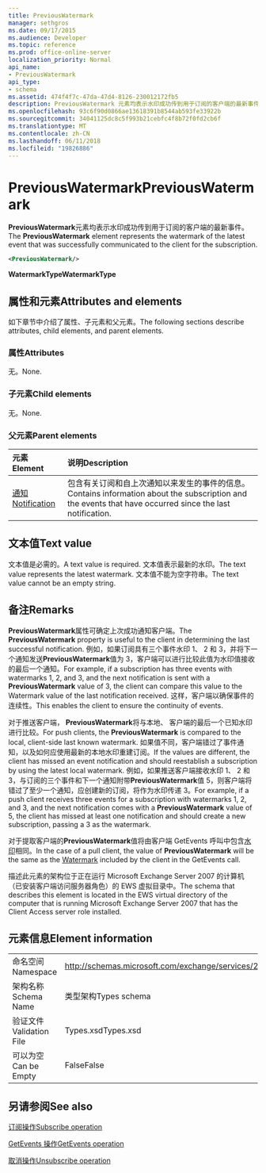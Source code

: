 ```yaml
---
title: PreviousWatermark
manager: sethgros
ms.date: 09/17/2015
ms.audience: Developer
ms.topic: reference
ms.prod: office-online-server
localization_priority: Normal
api_name:
- PreviousWatermark
api_type:
- schema
ms.assetid: 474f4f7c-47da-47d4-8126-230012172fb5
description: PreviousWatermark 元素均表示水印成功传到用于订阅的客户端的最新事件。
ms.openlocfilehash: 93c6f90d0866ae13618391b8544ab593fe33922b
ms.sourcegitcommit: 34041125dc8c5f993b21cebfc4f8b72f0fd2cb6f
ms.translationtype: MT
ms.contentlocale: zh-CN
ms.lasthandoff: 06/11/2018
ms.locfileid: "19826886"
---
```

# <a name="previouswatermark"></a><span data-ttu-id="7608d-103">PreviousWatermark</span><span class="sxs-lookup"><span data-stu-id="7608d-103">PreviousWatermark</span></span>

<span data-ttu-id="7608d-104">**PreviousWatermark**元素均表示水印成功传到用于订阅的客户端的最新事件。</span><span class="sxs-lookup"><span data-stu-id="7608d-104">The **PreviousWatermark** element represents the watermark of the latest event that was successfully communicated to the client for the subscription.</span></span> 
  
```xml
<PreviousWatermark/>
```

 <span data-ttu-id="7608d-105">**WatermarkType**</span><span class="sxs-lookup"><span data-stu-id="7608d-105">**WatermarkType**</span></span>
## <a name="attributes-and-elements"></a><span data-ttu-id="7608d-106">属性和元素</span><span class="sxs-lookup"><span data-stu-id="7608d-106">Attributes and elements</span></span>

<span data-ttu-id="7608d-107">如下章节中介绍了属性、子元素和父元素。</span><span class="sxs-lookup"><span data-stu-id="7608d-107">The following sections describe attributes, child elements, and parent elements.</span></span>
  
### <a name="attributes"></a><span data-ttu-id="7608d-108">属性</span><span class="sxs-lookup"><span data-stu-id="7608d-108">Attributes</span></span>

<span data-ttu-id="7608d-109">无。</span><span class="sxs-lookup"><span data-stu-id="7608d-109">None.</span></span>
  
### <a name="child-elements"></a><span data-ttu-id="7608d-110">子元素</span><span class="sxs-lookup"><span data-stu-id="7608d-110">Child elements</span></span>

<span data-ttu-id="7608d-111">无。</span><span class="sxs-lookup"><span data-stu-id="7608d-111">None.</span></span>
  
### <a name="parent-elements"></a><span data-ttu-id="7608d-112">父元素</span><span class="sxs-lookup"><span data-stu-id="7608d-112">Parent elements</span></span>

|<span data-ttu-id="7608d-113">**元素**</span><span class="sxs-lookup"><span data-stu-id="7608d-113">**Element**</span></span>|<span data-ttu-id="7608d-114">**说明**</span><span class="sxs-lookup"><span data-stu-id="7608d-114">**Description**</span></span>|
|:-----|:-----|
|[<span data-ttu-id="7608d-115">通知</span><span class="sxs-lookup"><span data-stu-id="7608d-115">Notification</span></span>](notification-ex15websvcsotherref.md) <br/> |<span data-ttu-id="7608d-116">包含有关订阅和自上次通知以来发生的事件的信息。</span><span class="sxs-lookup"><span data-stu-id="7608d-116">Contains information about the subscription and the events that have occurred since the last notification.</span></span>  <br/> |
   
## <a name="text-value"></a><span data-ttu-id="7608d-117">文本值</span><span class="sxs-lookup"><span data-stu-id="7608d-117">Text value</span></span>

<span data-ttu-id="7608d-118">文本值是必需的。</span><span class="sxs-lookup"><span data-stu-id="7608d-118">A text value is required.</span></span> <span data-ttu-id="7608d-119">文本值表示最新的水印。</span><span class="sxs-lookup"><span data-stu-id="7608d-119">The text value represents the latest watermark.</span></span> <span data-ttu-id="7608d-120">文本值不能为空字符串。</span><span class="sxs-lookup"><span data-stu-id="7608d-120">The text value cannot be an empty string.</span></span>
  
## <a name="remarks"></a><span data-ttu-id="7608d-121">备注</span><span class="sxs-lookup"><span data-stu-id="7608d-121">Remarks</span></span>

<span data-ttu-id="7608d-122">**PreviousWatermark**属性可确定上次成功通知客户端。</span><span class="sxs-lookup"><span data-stu-id="7608d-122">The **PreviousWatermark** property is useful to the client in determining the last successful notification.</span></span> <span data-ttu-id="7608d-123">例如，如果订阅具有三个事件水印 1、 2 和 3，并将下一个通知发送**PreviousWatermark**值为 3，客户端可以进行比较此值为水印值接收的最后一个通知。</span><span class="sxs-lookup"><span data-stu-id="7608d-123">For example, if a subscription has three events with watermarks 1, 2, and 3, and the next notification is sent with a **PreviousWatermark** value of 3, the client can compare this value to the Watermark value of the last notification received.</span></span> <span data-ttu-id="7608d-124">这样，客户端以确保事件的连续性。</span><span class="sxs-lookup"><span data-stu-id="7608d-124">This enables the client to ensure the continuity of events.</span></span> 
  
<span data-ttu-id="7608d-125">对于推送客户端， **PreviousWatermark**将与本地、 客户端的最后一个已知水印进行比较。</span><span class="sxs-lookup"><span data-stu-id="7608d-125">For push clients, the **PreviousWatermark** is compared to the local, client-side last known watermark.</span></span> <span data-ttu-id="7608d-126">如果值不同，客户端错过了事件通知，以及如何应使用最新的本地水印重建订阅。</span><span class="sxs-lookup"><span data-stu-id="7608d-126">If the values are different, the client has missed an event notification and should reestablish a subscription by using the latest local watermark.</span></span> <span data-ttu-id="7608d-127">例如，如果推送客户端接收水印 1、 2 和 3，与订阅的三个事件和下一个通知附带**PreviousWatermark**值 5，则客户端将错过了至少一个通知，应创建新的订阅，将作为水印传递 3。</span><span class="sxs-lookup"><span data-stu-id="7608d-127">For example, if a push client receives three events for a subscription with watermarks 1, 2, and 3, and the next notification comes with a **PreviousWatermark** value of 5, the client has missed at least one notification and should create a new subscription, passing a 3 as the watermark.</span></span> 
  
<span data-ttu-id="7608d-128">对于提取客户端的**PreviousWatermark**值将由客户端 GetEvents 呼叫中包含[水印](watermark.md)相同。</span><span class="sxs-lookup"><span data-stu-id="7608d-128">In the case of a pull client, the value of **PreviousWatermark** will be the same as the [Watermark](watermark.md) included by the client in the GetEvents call.</span></span> 
  
<span data-ttu-id="7608d-129">描述此元素的架构位于正在运行 Microsoft Exchange Server 2007 的计算机（已安装客户端访问服务器角色）的 EWS 虚拟目录中。</span><span class="sxs-lookup"><span data-stu-id="7608d-129">The schema that describes this element is located in the EWS virtual directory of the computer that is running Microsoft Exchange Server 2007 that has the Client Access server role installed.</span></span>
  
## <a name="element-information"></a><span data-ttu-id="7608d-130">元素信息</span><span class="sxs-lookup"><span data-stu-id="7608d-130">Element information</span></span>

|||
|:-----|:-----|
|<span data-ttu-id="7608d-131">命名空间</span><span class="sxs-lookup"><span data-stu-id="7608d-131">Namespace</span></span>  <br/> |http://schemas.microsoft.com/exchange/services/2006/types  <br/> |
|<span data-ttu-id="7608d-132">架构名称</span><span class="sxs-lookup"><span data-stu-id="7608d-132">Schema Name</span></span>  <br/> |<span data-ttu-id="7608d-133">类型架构</span><span class="sxs-lookup"><span data-stu-id="7608d-133">Types schema</span></span>  <br/> |
|<span data-ttu-id="7608d-134">验证文件</span><span class="sxs-lookup"><span data-stu-id="7608d-134">Validation File</span></span>  <br/> |<span data-ttu-id="7608d-135">Types.xsd</span><span class="sxs-lookup"><span data-stu-id="7608d-135">Types.xsd</span></span>  <br/> |
|<span data-ttu-id="7608d-136">可以为空</span><span class="sxs-lookup"><span data-stu-id="7608d-136">Can be Empty</span></span>  <br/> |<span data-ttu-id="7608d-137">False</span><span class="sxs-lookup"><span data-stu-id="7608d-137">False</span></span>  <br/> |
   
## <a name="see-also"></a><span data-ttu-id="7608d-138">另请参阅</span><span class="sxs-lookup"><span data-stu-id="7608d-138">See also</span></span>



[<span data-ttu-id="7608d-139">订阅操作</span><span class="sxs-lookup"><span data-stu-id="7608d-139">Subscribe operation</span></span>](subscribe-operation.md)
  
[<span data-ttu-id="7608d-140">GetEvents 操作</span><span class="sxs-lookup"><span data-stu-id="7608d-140">GetEvents operation</span></span>](getevents-operation.md)
  
[<span data-ttu-id="7608d-141">取消操作</span><span class="sxs-lookup"><span data-stu-id="7608d-141">Unsubscribe operation</span></span>](unsubscribe-operation.md)

